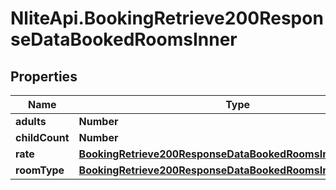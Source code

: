# NliteApi.BookingRetrieve200ResponseDataBookedRoomsInner

## Properties

Name | Type | Description | Notes
------------ | ------------- | ------------- | -------------
**adults** | **Number** |  | [optional] 
**childCount** | **Number** |  | [optional] 
**rate** | [**BookingRetrieve200ResponseDataBookedRoomsInnerRate**](BookingRetrieve200ResponseDataBookedRoomsInnerRate.md) |  | [optional] 
**roomType** | [**BookingRetrieve200ResponseDataBookedRoomsInnerRoomType**](BookingRetrieve200ResponseDataBookedRoomsInnerRoomType.md) |  | [optional] 


